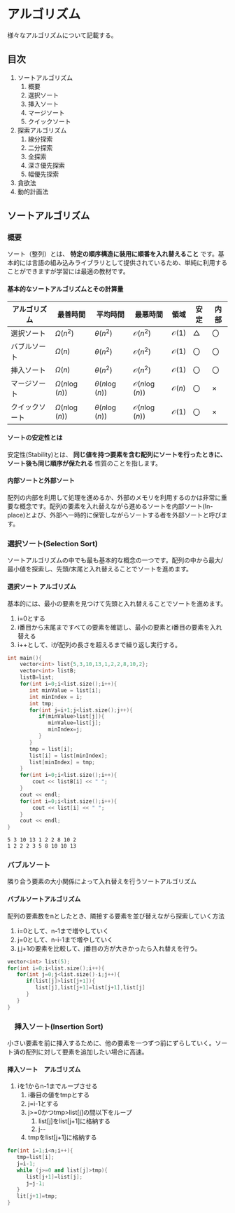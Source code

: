 <script type="text/x-mathjax-config">MathJax.Hub.Config({tex2jax:{inlineMath:[['\$','\$'],['\\(','\\)']],processEscapes:true},CommonHTML: {matchFontHeight:false}});</script> <script type="text/javascript" async src="https://cdnjs.cloudflare.com/ajax/libs/mathjax/2.7.1/MathJax.js?config=TeX-MML-AM_CHTML"></script>

# アルゴリズム

様々なアルゴリズムについて記載する。

## 目次

1. ソートアルゴリズム
   1. 概要
   2. 選択ソート
   3. 挿入ソート
   4. マージソート
   5. クイックソート
2. 探索アルゴリズム
   1. 線分探索
   2. 二分探索
   3. 全探索
   4. 深さ優先探索
   5. 幅優先探索
3. 貪欲法
4. 動的計画法

## ソートアルゴリズム

### 概要

ソート（整列）とは、 **特定の順序構造に装用に順番を入れ替えること** です。基本的には言語の組み込みライブラリとして提供されているため、単純に利用することができますが学習には最適の教材です。

#### 基本的なソートアルゴリズムとその計算量

|アルゴリズム|最善時間|平均時間|最悪時間|領域|安定|内部|
|--|--|--|--|--|--|--|
|選択ソート|$\Omega(n^2)$|$\theta(n^2)$|$\mathcal{O}(n^2)$|$\mathcal{O}(1)$|△|〇|
|バブルソート|$\Omega(n)$|$\theta(n^2)$|$\mathcal{O}(n^2)$|$\mathcal{O}(1)$|〇|〇|
|挿入ソート|$\Omega(n)$|$\theta(n^2)$|$\mathcal{O}(n^2)$|$\mathcal{O}(1)$|〇|〇|
|マージソート|$\Omega(n\log(n))$|$\theta(n\log(n))$|$\mathcal{O}(n\log(n))$|$\mathcal{O}(n)$|〇|×|
|クイックソート|$\Omega(n\log(n))$|$\theta(n\log(n))$|$\mathcal{O}(n\log(n))$|$\mathcal{O}(1)$|〇|×|

#### ソートの安定性とは

安定性(Stability)とは、 **同じ値を持つ要素を含む配列にソートを行ったときに、ソート後も同じ順序が保たれる** 性質のことを指します。

#### 内部ソートと外部ソート

配列の内部を利用して処理を進めるか、外部のメモリを利用するのかは非常に重要な概念です。配列の要素を入れ替えながら進めるソートを内部ソート(In-place)とよび、外部へ一時的に保管しながらソートする者を外部ソートと呼びます。

### 選択ソート(Selection Sort)

ソートアルゴリズムの中でも最も基本的な概念の一つです。配列の中から最大/最小値を探索し、先頭/末尾と入れ替えることでソートを進めます。

#### 選択ソート アルゴリズム

基本的には、最小の要素を見つけて先頭と入れ替えることでソートを進めます。

1. i=0とする
2. i番目から末尾まですべての要素を確認し、最小の要素とi番目の要素を入れ替える
3. i++として、iが配列の長さを超えるまで繰り返し実行する。

```c++
int main(){
    vector<int> list{5,3,10,13,1,2,2,8,10,2};
    vector<int> listB;
    listB=list;
    for(int i=0;i<list.size();i++){
       int minValue = list[i];
       int minIndex = i;
       int tmp;
       for(int j=i+1;j<list.size();j++){
          if(minValue>list[j]){
             minValue=list[j];
             minIndex=j;
          }
       }
       tmp = list[i];
       list[i] = list[minIndex];
       list[minIndex] = tmp;
    }
    for(int i=0;i<list.size();i++){
        cout << listB[i] << " ";
    }
    cout << endl;
    for(int i=0;i<list.size();i++){
        cout << list[i] << " ";
    }
    cout << endl;
}
```

```output
5 3 10 13 1 2 2 8 10 2 
1 2 2 2 3 5 8 10 10 13 
```

### バブルソート

隣り合う要素の大小関係によって入れ替えを行うソートアルゴリズム

#### バブルソートアルゴリズム

配列の要素数をnとしたとき、隣接する要素を並び替えながら探索していく方法

1. i=0として、n-1まで増やしていく
2. j=0として、n-i-1まで増やしていく
3. j,j+1の要素を比較して、j番目の方が大きかったら入れ替えを行う。

```c++
vector<int> list(5);
for(int i=0;i<list.size();i++){
   for(int j=0;j<list.size()-i;j++){
      if(list[j]>list[j+1]){
         list[j],list[j+1]=list[j+1],list[j]
      }
   }
}
```

### 　挿入ソート(Insertion Sort)

小さい要素を前に挿入するために、他の要素を一つずつ前にずらしていく。ソート済の配列に対して要素を追加したい場合に高速。

#### 挿入ソート　アルゴリズム

1. iを1からn-1までループさせる
   1. i番目の値をtmpとする
   2. j=i-1とする
   3. j>=0かつtmp>list[j]の間以下をループ
      1. list[j]をlist[j+1]に格納する
      2. j--
   4. tmpをlist[j+1]に格納する

```c++
for(int i=1;i<n;i++){
   tmp=list[i];
   j=i-1;
   while (j>=0 and list[j]>tmp){
      list[j+1]=list[j];
      j=j-1;
   }
   lit[j+1]=tmp;
}

```
